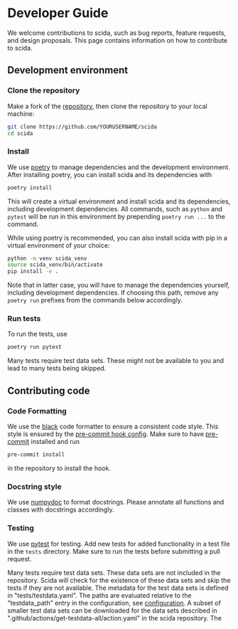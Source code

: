 # Developer Guide

We welcome contributions to scida, such as bug reports, feature requests, and design proposals.
This page contains information on how to contribute to scida.


## Development environment

### Clone the repository

Make a fork of the [repository](https://github.com/cbyrohl/scida), then clone the repository to your local machine:

``` bash
git clone https://github.com/YOURUSERNAME/scida
cd scida
```

### Install

We use [poetry](https://python-poetry.org/) to manage dependencies and the development environment.
After installing poetry, you can install scida and its dependencies with

``` bash
poetry install
```

This will create a virtual environment and install scida and its dependencies,
including development dependencies.
All commands, such as `python` and `pytest` will be run in this environment
by prepending `poetry run ...` to the command.

While using poetry is recommended, you can also install scida with pip
in a virtual environment of your choice:

``` bash
python -m venv scida_venv
source scida_venv/bin/activate
pip install -e .
```

Note that in latter case, you will have to manage the dependencies yourself, including development dependencies.
If choosing this path, remove any `poetry run` prefixes from the commands below accordingly.

### Run tests

To run the tests, use

``` bash
poetry run pytest
```

Many tests require test data sets. These might not be available to you and lead to many tests being skipped.


## Contributing code

### Code Formatting

We use the [black](https://github.com/psf/black) code formatter to ensure a consistent code style.
This style is ensured by the [pre-commit hook config](https://github.com/cbyrohl/scida/blob/main/.pre-commit-config.yaml).
Make sure to have [pre-commit](https://pre-commit.com/) installed and run

``` bash
pre-commit install
```

in the repository to install the hook.

### Docstring style

We use [numpydoc](https://numpydoc.readthedocs.io/en/latest/format.html) to format docstrings.
Please annotate all functions and classes with docstrings accordingly.

### Testing

We use [pytest](https://docs.pytest.org/en/stable/) for testing. Add new tests for added functionality
in a test file in the `tests` directory. Make sure to run the tests before submitting a pull request.

Many tests require test data sets. These data sets are not included in the repository.
Scida will check for the existence of these data sets and skip the tests if they are not available.
The metadata for the test data sets is defined in "tests/testdata.yaml".
The paths are evaluated relative to the "testdata_path" entry in the configuration,
see [configuration](configuration.md).
A subset of smaller test data sets can be downloaded for the data sets described in
".github/actions/get-testdata-all/action.yaml" in the scida repository.
The
